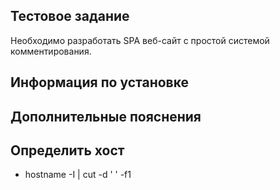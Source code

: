 ## Тестовое задание
Необходимо разработать SPA веб-сайт с простой системой комментирования.
## Информация по установке

## Дополнительные пояснения
## Определить хост
- hostname -I | cut -d ' ' -f1

